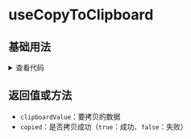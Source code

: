 <script setup>
import copyToClipboard from './copyToClipboard.vue'
</script>

# useCopyToClipboard

<ClientOnly>
  <description description="拷贝" :tagNameList="['Vue3']" /> 
</ClientOnly>

## 基础用法

<ClientOnly>
  <copyToClipboard />
</ClientOnly>
<details>

<summary>查看代码</summary>

<<< @/hooks/useCopyToClipboard/copyToClipboard.vue

</details>

## 返回值或方法

- `clipboardValue`：要拷贝的数据
- `copied`：是否拷贝成功（`true`：成功、`false`：失败）
